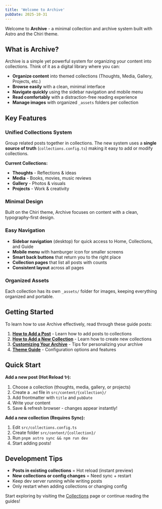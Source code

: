 ```yaml
---
title: 'Welcome to Archive'
pubDate: 2025-10-31
---
```


Welcome to **Archive** - a minimal collection and archive system built with Astro and the Chiri theme.

## What is Archive?

Archive is a simple yet powerful system for organizing your content into collections. Think of it as a digital library where you can:

- **Organize content** into themed collections (Thoughts, Media, Gallery, Projects, etc.)
- **Browse easily** with a clean, minimal interface
- **Navigate quickly** using the sidebar navigation and mobile menu
- **Read comfortably** with a distraction-free reading experience
- **Manage images** with organized `_assets` folders per collection

## Key Features

### Unified Collections System
Group related posts together in collections. The new system uses a **single source of truth** (`collections.config.ts`) making it easy to add or modify collections.

**Current Collections:**
- **Thoughts** - Reflections & ideas
- **Media** - Books, movies, music reviews
- **Gallery** - Photos & visuals
- **Projects** - Work & creativity

### Minimal Design
Built on the Chiri theme, Archive focuses on content with a clean, typography-first design.

### Easy Navigation
- **Sidebar navigation** (desktop) for quick access to Home, Collections, and Guide
- **Mobile menu** with hamburger icon for smaller screens
- **Smart back buttons** that return you to the right place
- **Collection pages** that list all posts with counts
- **Consistent layout** across all pages

### Organized Assets
Each collection has its own `_assets/` folder for images, keeping everything organized and portable.

## Getting Started

To learn how to use Archive effectively, read through these guide posts:

1. **[How to Add a Post](/how-to-add-post/)** - Learn how to add posts to collections
2. **[How to Add a New Collection](/how-to-add-collection/)** - Learn how to create new collections
3. **[Customizing Your Archive](/customizing-archive/)** - Tips for personalizing your archive
4. **[Theme Guide](/theme-guide/)** - Configuration options and features

## Quick Start

**Add a new post (Hot Reload ✨):**
1. Choose a collection (thoughts, media, gallery, or projects)
2. Create a `.md` file in `src/content/{collection}/`
3. Add frontmatter with `title` and `pubDate`
4. Write your content
5. Save & refresh browser - changes appear instantly!

**Add a new collection (Requires Sync):**
1. Edit `src/collections.config.ts`
2. Create folder `src/content/{collection}/`
3. Run `pnpm astro sync && npm run dev`
4. Start adding posts!

## Development Tips

- **Posts in existing collections** = Hot reload (instant preview)
- **New collections or config changes** = Need sync + restart
- Keep dev server running while writing posts
- Only restart when adding collections or changing config

Start exploring by visiting the [Collections](/collections/) page or continue reading the guides!

